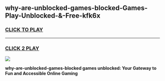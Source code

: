 
## why-are-unblocked-games-blocked-Games-Play-Unblocked-&-Free-kfk6x
<h3>
<a href="https://premium76.site?title=why-are-unblocked-games-blocked&ref=24A">CLICK TO PLAY</a></h3>
<hr>

<h3>
<a href="https://premium76.site?title=why-are-unblocked-games-blocked&ref=24A">CLICK 2 PLAY</a>
  
</h3>

<a href="https://premium76.site?title=why-are-unblocked-games-blocked&ref=24A"><img src="https://clearcache.store/games.png"></a>


**why-are-unblocked-games-blocked games unblocked: Your Gateway to Fun and Accessible Online Gaming**
